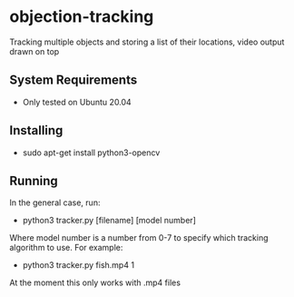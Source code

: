# objection-tracking
Tracking multiple objects and storing a list of their locations, video output drawn on top

## System Requirements
* Only tested on Ubuntu 20.04

## Installing
* sudo apt-get install python3-opencv

## Running
In the general case, run:
* python3 tracker.py [filename] [model number]

Where model number is a number from 0-7 to specify which tracking algorithm to use. For example:
* python3 tracker.py fish.mp4 1

At the moment this only works with .mp4 files